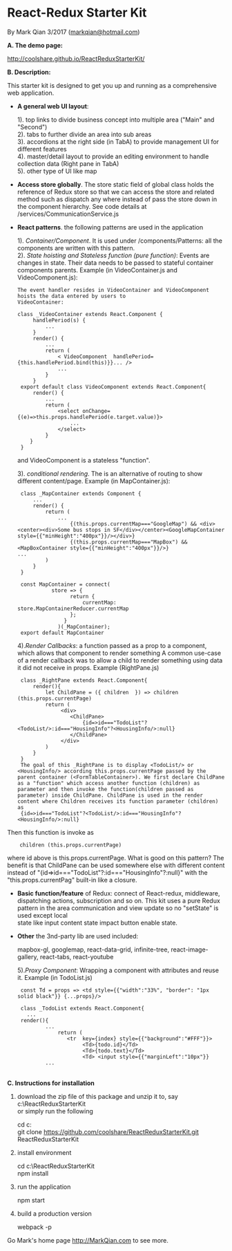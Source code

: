 React-Redux Starter Kit
========================

By Mark Qian 3/2017 (markqian@hotmail.com)

<b>A. The demo page:</b> 

http://coolshare.github.io/ReactReduxStarterKit/

<b>B. Description:</b>

This starter kit is designed to get you up and running as a comprehensive web application.

 - <b>A general web UI layout</b>: 
 
   1). top links to divide business concept into multiple area ("Main" and "Second")<br />
   2). tabs to further divide an area into sub areas<br />
   3). accordions at the right side (in TabA) to provide management UI for different features<br />
   4). master/detail layout to provide an editing environment to handle collection data (Right pane in TabA)<br />
   5). other type of UI like map<br />  
 
 - <b>Access store globally</b>. The store static field of global class holds the reference of Redux store so that
   we can access the store and related method such as dispatch any where instead of pass the store down in the
   component hierarchy. See code details at /services/CommunicationService.js
 
 - <b>React patterns</b>. the following patterns are used in the application
 
   1). *Container/Component*. It is used under /components/Patterns: all the components are written with this pattern.<br/>
   2). *State hoisting and Stateless function (pure function)*: Events are changes in state. Their data needs to be passed to stateful container components parents. Example (in VideoContainer.js and VideoComponent.js):
   
	   The event handler resides in VideoContainer and VideoComponent hoists the data entered by users to
	   VideoContainer:
	   
	   class _VideoContainer extends React.Component {
	   		handlePeriod(s) {
				...		
			}
			render() {
				...
			    return (
	   				< VideoComponent  handlePeriod={this.handlePeriod.bind(this)}}... />
	   				...
	   			}
	   		} 
    	export default class VideoComponent extends React.Component{
    		render() {
			  	...
	    		return (
	      			<select onChange={(e)=>this.props.handlePeriod(e.target.value)}>
						...
	        		</select>
	        	}
	       }
    	}
   and VideoComponent is a stateless "function".
   
   3). *conditional rendering*. The is an alternative of routing to show different content/page. Example (in MapContainer.js):
   
		class _MapContainer extends Component {
			...
			render() {
			    return (
			    	...
				    	{(this.props.currentMap==="GoogleMap") && <div><center><div>Some bus stops in SF</div></center><GoogleMapContainer style={{"minHeight":"400px"}}/></div>}
				    	{(this.props.currentMap==="MapBox") && <MapBoxContainer style={{"minHeight":"400px"}}/>}				    				...
			    )
			}
		}
	
		const MapContainer = connect(
				  store => {
					    return {
					    	currentMap: store.MapContainerReducer.currentMap
					    };
					  }
					)(_MapContainer);
		export default MapContainer
	
   4).*Render Callbacks*: a function passed as a prop to a component, which allows that component to render something
   		A common use-case of a render callback was to allow a child to render something using data it did not receive in props.
   	Example (RightPane.js)
   	
   		class _RightPane extends React.Component{
			render(){
				let ChildPane = ({ children  }) => children (this.props.currentPage)
				return (
					 <div>
					 	<ChildPane>
					 		{id=>id==="TodoList"?<TodoList/>:id==="HousingInfo"?<HousingInfo/>:null}
					 	</ChildPane>
					 </div>
				)
			}
		}
		The goal of this _RightPane is to display <TodoList/> or <HousingInfo/> according this.props.currentPage passed by the parent container (<FormTableContainer>). We first declare ChildPane as a "function" which access another function (children) as parameter and then invoke the function(children passed as parameter) inside ChildPane. ChildPane is used in the render content where Children receives its function parameter (children) as 
		{id=>id==="TodoList"?<TodoList/>:id==="HousingInfo"?<HousingInfo/>:null}
Then this function is invoke as

        children (this.props.currentPage)
        
where id above is this.props.currentPage. What is good on this pattern? The benefit is that ChildPane can be used somewhere else with different content instead of "{id=>id==="TodoList"?<TodoList/>:id==="HousingInfo"?<HousingInfo/>:null}" with the "this.props.currentPag" built-in like a closure.

 
   
 - <b>Basic function/feature</b> of Redux: connect of React-redux, middleware, dispatching actions, subscription and so on. 
   This kit uses a pure Redux pattern in the area communication and view update so no "setState" is used except local    
   state like input content state impact button enable state. 

 - <b>Other</b> the 3nd-party lib are used included:
 
   mapbox-gl, googlemap, react-data-grid, infinite-tree, react-image-gallery, react-tabs, react-youtube 
 
   5).*Proxy Component*: Wrapping a component with attributes and reuse it.
   Example (in TodoList.js)
   
	   	const Td = props => <td style={{"width":"33%", "border": "1px solid black"}} {...props}/>
		
		class _TodoList extends React.Component{
		  ...
		render(){
				...
		            return (		                                    
		               <tr  key={index} style={{"background":"#FFF"}}>
		               		<Td>{todo.id}</Td>
		               		<Td>{todo.text}</Td>
		               		<Td> <input style={{"marginLeft":"10px"}} 
	   			...
   			
<br/>    			
<b>C. Instructions for installation</b>

1. download the zip file of this package and unzip it to, say c:\ReactReduxStarterKit<br/>
   or simply run the following<br/>
   
      cd c:\
      git clone https://github.com/coolshare/ReactReduxStarterKit.git ReactReduxStarterKit<br/>
      
2. install environment

      cd c:\ReactReduxStarterKit<br/>
      npm install
      
3. run the application

      npm start
      
4. build a production version

      webpack -p
      
      
   
Go Mark's home page http://MarkQian.com to see more.